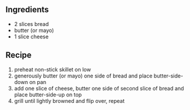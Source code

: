 Ingredients
-----------
* 2 slices bread
* butter (or mayo)
* 1 slice cheese

Recipe
------
1. preheat non-stick skillet on low
2. generously butter (or mayo) one side of bread and place butter-side-down on
   pan
3. add one slice of cheese, butter one side of second slice of bread and place
   butter-side-up on top
4. grill until lightly browned and flip over, repeat
